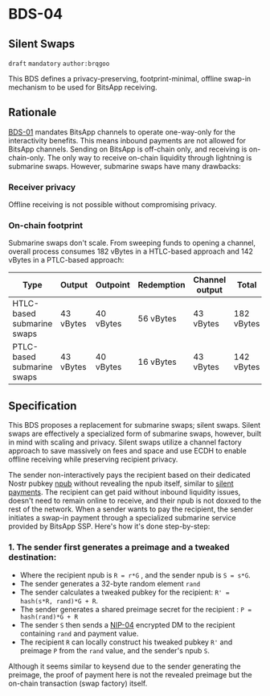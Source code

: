 BDS-04
======

Silent Swaps
-------------------------------

`draft` `mandatory` `author:brqgoo`

This BDS defines a privacy-preserving, footprint-minimal, offline swap-in mechanism to be used for BitsApp receiving.

## Rationale

[BDS-01](https://github.com/bits-wallet/specs/blob/main/01.md) mandates BitsApp channels to operate one-way-only for the interactivity benefits. This means inbound payments are not allowed for BitsApp channels. Sending on BitsApp is off-chain only, and receiving is on-chain-only. The only way to receive on-chain liquidity through lightning is submarine swaps. However, submarine swaps have many drawbacks:

### Receiver privacy
Offline receiving is not possible without compromising privacy.

### On-chain footprint
Submarine swaps don't scale. From sweeping funds to opening a channel, overall process consumes 182 vBytes in a HTLC-based approach and 142 vBytes in a PTLC-based approach:

| Type                         | Output    | Outpoint  | Redemption  | Channel output | Total       |
|------------------------------|----------------|----------------|--------------|----------------|-----------  |
| HTLC-based submarine swaps   | 43 vBytes      | 40 vBytes      | 56 vBytes    | 43 vBytes      | 182 vBytes  |
| PTLC-based submarine swaps   | 43 vBytes      | 40 vBytes       | 16 vBytes   | 43 vBytes      | 142 vBytes  |

## Specification
This BDS proposes a replacement for submarine swaps; silent swaps. Silent swaps are effectively a specialized form of submarine swaps, however, built in mind with scaling and privacy. Silent swaps utilize a channel factory approach to save massively on fees and space and use ECDH to enable offline receiving while preserving recipient privacy.

The sender non-interactively pays the recipient based on their dedicated Nostr pubkey [npub](https://github.com/nostr-protocol/nips/blob/329cd8d8a19fd1dcb12df7eb7a5d640b2a5b6bf8/19.md?plain=1#L19) without revealing the npub itself, similar to [silent payments](https://gist.github.com/RubenSomsen/c43b79517e7cb701ebf77eec6dbb46b8). The recipient can get paid without inbound liquidity issues, doesn't need to remain online to receive, and their npub is not doxxed to the rest of the network.
When a sender wants to pay the recipient, the sender initiates a swap-in payment through a specialized submarine service provided by BitsApp SSP. Here's how it's done step-by-step:

### 1. The sender first generates a preimage and a tweaked destination:
* Where the recipient npub is `R = r*G` , and the sender npub is `S = s*G`.
* The sender generates a 32-byte random element `rand`
* The sender calculates a tweaked pubkey for the recipient: `R' = hash(s*R, rand)*G + R`.
* The sender generates a shared preimage secret for the recipient : `P = hash(rand)*G + R`
* The sender `S` then sends a [NIP-04](https://github.com/nostr-protocol/nips/blob/329cd8d8a19fd1dcb12df7eb7a5d640b2a5b6bf8/04.md) encrypted DM to the recipient containing `rand` and payment value.
* The recipient `R` can locally construct his tweaked pubkey `R'` and preimage `P` from the `rand` value, and the sender's npub `S`.


Although it seems similar to keysend due to the sender generating the preimage, the proof of payment here is not the revealed preimage but the on-chain transaction (swap factory) itself.

